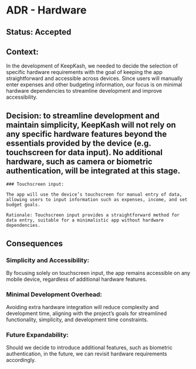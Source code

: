 # ADR - Hardware  

## Status: Accepted 

 

## Context: 
In the development of KeepKash, we needed to decide the selection of specific hardware requirements with the goal of keeping the app straightforward and accessible across devices. Since users will manually enter expenses and other budgeting information, our focus is on minimal hardware dependencies to streamline development and improve accessibility.  
 

## Decision: to streamline development and maintain simplicity, KeepKash will not rely on any specific hardware features beyond the essentials provided by the device (e.g. touchscreen for data input). No additional hardware, such as camera or biometric authentication, will be integrated at this stage.  

 

    ### Touchscreen input: 

    The app will use the device’s touchscreen for manual entry of data, allowing users to input information such as expenses, income, and set budget goals. 

    Rationale: Touchscreen input provides a straightforward method for data entry, suitable for a minimalistic app without hardware dependencies.  

 

 

## Consequences 

 

### Simplicity and Accessibility: 
By focusing solely on touchscreen input, the app 	remains accessible on any mobile device, regardless of additional hardware 			features. 

### Minimal Development Overhead:
Avoiding extra hardware integration will reduce complexity and development time, aligning with the project’s goals for streamlined functionality, simplicity, and development time constraints. 

 

### Future Expandability: 
Should we decide to introduce additional features, such as biometric authentication, in the future, we can revisit hardware requirements accordingly. 